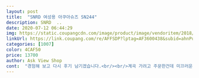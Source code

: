 ```yaml
---
layout: post 
title:  "SNRD 여성용 아쿠아슈즈 SN244" 
description: SNRD  ..
date: 2020-07-12 06:44:29 
img: https://static.coupangcdn.com/image/product/image/vendoritem/2018/11/21/3726772356/52bb799a-7c27-497d-b9fd-eaaa0d0f99ff.jpg 
linkUrl: https://link.coupang.com/re/AFFSDP?lptag=AF3600438&subid=ahnPublicAsk&pageKey=95832274&itemId=295433341&vendorItemId=3726772356&traceid=V0-113-a4058d7d4f6598f4 
categories: [1007] 
color: 4CAF50 
price: 13700 
author: Ask View Shop 
cont:  "경험해 보고 다시 후기 남기겠습니다.<br/><br/>계곡 가려고 주문한건데 미끄러운 계곡속에서는 어떤지는<br/>계곡에서 신고 다녔는데 미끼가 많아서 몇번 미끄러웠는데 벗겨지진 않고 새끼발가락이 나왔네요ㅎ<br/>바닥의 홈이 깊지 않아도 미끄럽지는 않았어요<br/>발 뒤꿈치쪽도 부드러워서 까질일도 없구요<br/>발볼이 넓은 편인데 잘 감싸주고 도착해서 신고 집안 돌아다녔는데 벗겨지지도 않네요<br/>발볼이 있는편이라 신발 고르기 어려운데요, 이건 발볼도 넓은편이고 뒷꿈치까지지도 않아요.<br/> 다만 발바닥 쿠션감이 없는게 단점이네요.<br/> 근데 전반적으로 디자인도 좋고 발이 편해서 여름내내 샌들로 신고다닐수 있을거 같아요.<br/><br/>사용후기<br/>상품평 보구 구매히게됐는데 넘 편해요 가볍고 240사이즈 정사이즈로 나왔고  고가슈즈보다 훨씬 발이편하구 안신는듯 걷는데 가볍네요 디자인두 예뻐요 가성비두 짱!추천합니다<br/>이 가격에 이 퀄리티는 절대 후회 안할듯합니다<br/>일년 후<br/>일년후에 썼는데 내구성이 좋은지 여전히 발이 편하고 잘 감싸줍니다.<br/> 작년에 밖에서도 한동안 잘 신고 다녔는데 늘어난것 없이 올해도 물속에서도 잘 신었어요.<br/><br/>일단 부드럽고 착화감도 좋아요<br/>조금더 발을 덮었으면 하는 아쉬움이 있지만 이끼가 많았던 계곡 물속에서 외에는 별다른 불편함이 없었어요<br/>착화감이 좋아서 휴가와서 계속 신고 다녔네요<br/>" 
---
```

